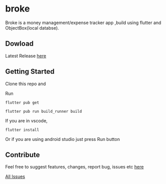 # broke

Broke is a money management/expense tracker app ,build using flutter and ObjectBox(local databse).

## Dowload
Latest Release [here](https://github.com/DeFerence3/broke/releases)


## Getting Started
Clone this repo and

Run
```
flutter pub get
```
```
flutter pub run build_runner build
```
If you are in vscode,
```
flutter install
```
Or if you are using android studio just press Run button

## Contribute
Feel free to suggest features, changes, report bug, issues etc [here](https://github.com/DeFerence3/broke/issues/new)

[All Issues](https://github.com/DeFerence3/broke/issues)
